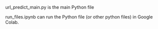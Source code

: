 url_predict_main.py is the main Python file

run_files.ipynb can run the Python file (or other python files) in Google Colab.
